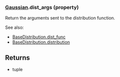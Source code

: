 ### [Gaussian](Gaussian.md).dist_args (property)




Return the arguments sent to the distribution function.

See also:

* [BaseDistribution.dist_func](BaseDistribution.dist_func.md)
* [BaseDistribution.distribution](BaseDistribution.distribution.md)

Returns
--------
* tuple

